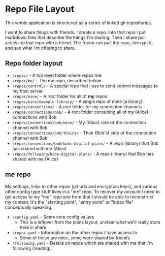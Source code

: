 # Repo File Layout

This whole application is structured as a series of linked git repositories.

I want to share things with friends. I create a repo. Into that repo I put
markdown files that describe the things I'm sharing. Then I share pull access
to that repo with a friend. The friend can pull the repo, decrypt it, and see
what I'm offering to share.

## Repo folder layout

- `/repos/` - A top level folder where repos live
- `/repos/me/` - The me repo, described below
- `/repos/control/` - A special repo that I use to send control messages to
  my host server
- `/repos/mine/` - A root folder for all of **my** repos
- `/repos/mine/example-library/` - A single repo of mine (a library)
- `/repos/connections/` - A root folder for my connection channels
- `/repos/connections/bob/` - A root folder containing all of my (Alice)
  connections with Bob
- `/repos/connections/bob/mine/` - My (Alice) side of the connection channel
  with Bob
- `/repos/connections/bob/theirs/` - Their (Bob's) side of the connection
  channel with Bob
- `/repos/connections/bob/bobs-digital-plans/` - A repo (library) that Bob
  has shared with me (Alice)
- `/repos/following/bobs-digital-plans/` - A repo (library) that Bob has
  shared with me (Alice)

## me repo

My settings, links to other repos (git urls and encryption keys), and various
other config type stuff lives in a "me" repo. To recover my account I need to
get access to my "me" repo and from that I should be able to reconstruct my
content. It's the "starting point", "entry point" or "index file"
conceptually speaking.

- `/config.yaml` - Some core config values
  - This is a leftover from the plans layout, unclear what we'll really store
    here in share
- `/repos.yaml` - Information on the other repos I have access to
  - Some of these are mine, some were shared by friends
- `/following.yaml` - Details on repos which are shared with me that I'm
  following (reading).

